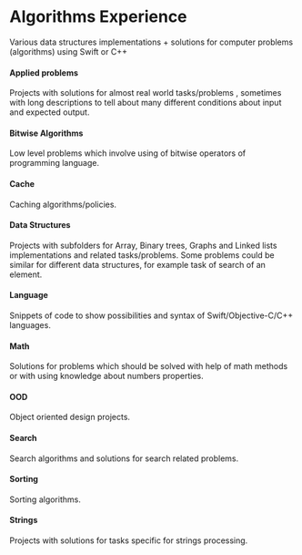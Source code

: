# Algorithms Experience
Various data structures implementations + solutions for computer problems (algorithms) using Swift or C++

#### Applied problems
Projects with solutions for almost real world tasks/problems , sometimes with long descriptions to tell about many different conditions about input and expected output.

#### Bitwise Algorithms
Low level problems which involve using of bitwise operators of programming language.

#### Cache
Caching algorithms/policies.

#### Data Structures
Projects with subfolders for Array, Binary trees, Graphs and Linked lists implementations and related tasks/problems. Some problems could be similar for different data structures, for example task of  search of an element.

#### Language
Snippets of code to show possibilities and syntax of Swift/Objective-C/C++ languages.

#### Math
Solutions for problems which should be solved with help of math methods or with using knowledge about numbers properties.

#### OOD
Object oriented design projects.

#### Search
Search algorithms and solutions for search related problems.

#### Sorting
Sorting algorithms.

#### Strings
Projects with solutions for tasks specific for strings processing.
